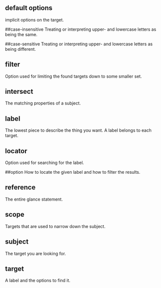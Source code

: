 ## default options
implicit options on the target.

##case-insensitive
Treating or interpreting upper- and lowercase letters as being the same.

##case-sensitive
Treating or interpreting upper- and lowercase letters as being different.

## filter
Option used for limiting the found targets down to some smaller set.

## intersect
The matching properties of a subject.

## label
The lowest piece to describe the thing you want. A label belongs to each target.

## locator
Option used for searching for the label.

##option
How to locate the given label and how to filter the results.

## reference
The entire glance statement.

## scope
Targets that are used to narrow down the subject.

## subject
The target you are looking for.

## target
A label and the options to find it.